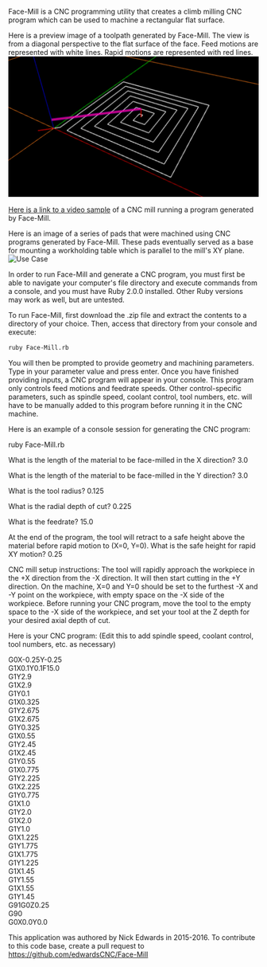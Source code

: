 Face-Mill is a CNC programming utility that creates a climb milling CNC program which can be used to machine a rectangular flat surface.

Here is a preview image of a toolpath generated by Face-Mill. The view is from a diagonal perspective to the flat surface of the face. Feed motions are represented with white lines. Rapid motions are represented with red lines.
![Toolpath Preview](/Toolpath-Preview.png)

[Here is a link to a video sample](https://www.youtube.com/watch?v=xK7AqyGdtgA) of a CNC mill running a program generated by Face-Mill.

Here is an image of a series of pads that were machined using CNC programs generated by Face-Mill. These pads eventually served as a base for mounting a workholding table which is parallel to the mill's XY plane.
![Use Case](/Use-Case.png)

In order to run Face-Mill and generate a CNC program, you must first be able to navigate your computer's file directory and execute commands from a console, and you must have Ruby 2.0.0 installed. Other Ruby versions may work as well, but are untested.

To run Face-Mill, first download the .zip file and extract the contents to a directory of your choice. Then, access that directory from your console and execute:

```bash
ruby Face-Mill.rb
```

You will then be prompted to provide geometry and machining parameters. Type in your parameter value and press enter. Once you have finished providing inputs, a CNC program will appear in your console. This program only controls feed motions and feedrate speeds. Other control-specific parameters, such as spindle speed, coolant control, tool numbers, etc. will have to be manually added to this program before running it in the CNC machine.

Here is an example of a console session for generating the CNC program:

ruby Face-Mill.rb

What is the length of the material to be face-milled in the X direction?
3.0

What is the length of the material to be face-milled in the Y direction?
3.0

What is the tool radius?
0.125

What is the radial depth of cut?
0.225

What is the feedrate?
15.0

At the end of the program, the tool will retract to a safe height above the material before rapid motion to (X=0, Y=0).
What is the safe height for rapid XY motion?
0.25

CNC mill setup instructions: The tool will rapidly approach the workpiece in the +X direction from the -X direction. It will then start cutting in the +Y direction. On the machine, X=0 and Y=0 should be set to the furthest -X and -Y point on the workpiece, with empty space on the -X side of the workpiece. Before running your CNC program, move the tool to the empty space to the -X side of the workpiece, and set your tool at the Z depth for your desired axial depth of cut.

Here is your CNC program: (Edit this to add spindle speed, coolant control, tool numbers, etc. as necessary)

   G0X-0.25Y-0.25  
   G1X0.1Y0.1F15.0  
   G1Y2.9  
   G1X2.9  
   G1Y0.1  
   G1X0.325  
   G1Y2.675  
   G1X2.675  
   G1Y0.325  
   G1X0.55  
   G1Y2.45  
   G1X2.45  
   G1Y0.55  
   G1X0.775  
   G1Y2.225  
   G1X2.225  
   G1Y0.775  
   G1X1.0  
   G1Y2.0  
   G1X2.0  
   G1Y1.0  
   G1X1.225  
   G1Y1.775  
   G1X1.775  
   G1Y1.225  
   G1X1.45  
   G1Y1.55  
   G1X1.55  
   G1Y1.45  
   G91G0Z0.25  
   G90  
   G0X0.0Y0.0  

This application was authored by Nick Edwards in 2015-2016. To contribute to this code base, create a pull request to https://github.com/edwardsCNC/Face-Mill